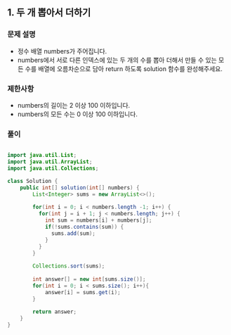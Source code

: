 ## 1. 두 개 뽑아서 더하기 ##

### 문제 설명 ###
  - 정수 배열 numbers가 주어집니다. 
  - numbers에서 서로 다른 인덱스에 있는 두 개의 수를 뽑아 더해서 만들 수 있는 모든 수를 배열에 오름차순으로 담아 return 하도록 solution 함수를 완성해주세요.

### 제한사항 ###
  - numbers의 길이는 2 이상 100 이하입니다.
  - numbers의 모든 수는 0 이상 100 이하입니다.

### 풀이 ###

````java

import java.util.List;
import java.util.ArrayList;
import java.util.Collections;

class Solution {
    public int[] solution(int[] numbers) {
        List<Integer> sums = new ArrayList<>();
        
        for(int i = 0; i < numbers.length -1; i++) {
          for(int j = i + 1; j < numbers.length; j++) {
            int sum = numbers[i] + numbers[j];
            if(!sums.contains(sum)) {
              sums.add(sum);
            }
          }
        }
        
        Collections.sort(sums);
        
        int answer[] = new int[sums.size()];
        for(int i = 0; i < sums.size(); i++){
            answer[i] = sums.get(i);
        }
        
        return answer;
    }
}

````
